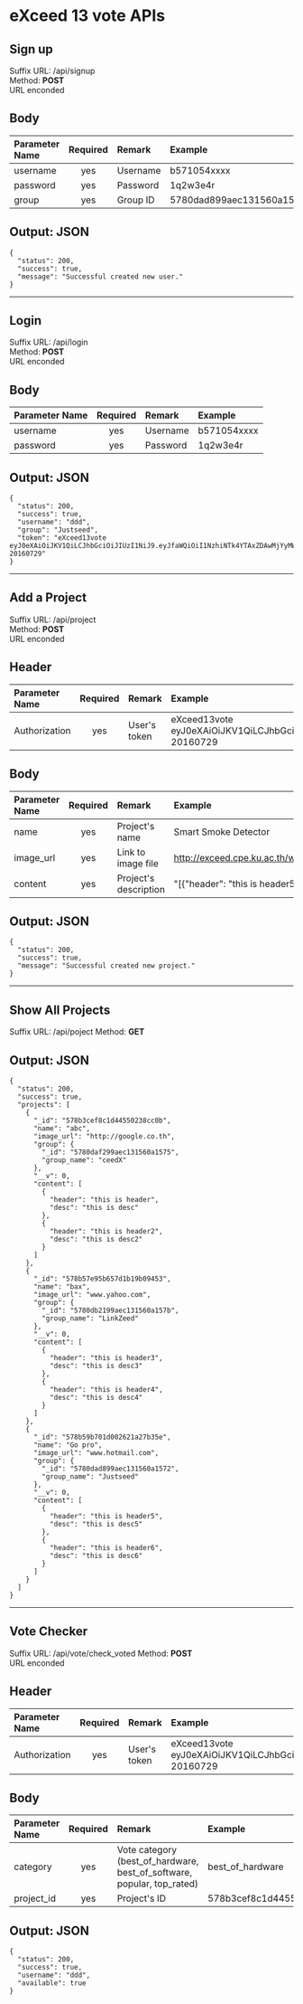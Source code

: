 eXceed 13 vote APIs
===

## Sign up
Suffix URL: /api/signup  
Method: **POST**  
URL enconded

## Body
| Parameter Name | Required | Remark |Example |
| :-------------- |:-------------:|:--|:-------|
| username | yes| Username | b571054xxxx |
| password | yes | Password | 1q2w3e4r |
| group | yes | Group ID | 5780dad899aec131560a1572 |

## Output: JSON
```
{
  "status": 200,
  "success": true,
  "message": "Successful created new user."
}
```
---

## Login
Suffix URL: /api/login  
Method: **POST**  
URL enconded

## Body
| Parameter Name | Required | Remark |Example |
| :-------------- |:-------------:|:--|:-------|
| username | yes| Username | b571054xxxx |
| password | yes | Password | 1q2w3e4r |

## Output: JSON
```
{
  "status": 200,
  "success": true,
  "username": "ddd",
  "group": "Justseed",
  "token": "eXceed13vote eyJ0eXAiOiJKV1QiLCJhbGciOiJIUzI1NiJ9.eyJfaWQiOiI1NzhiNTk4YTAxZDAwMjYyMWEyN2IzNWQiLCJ1c2VybmFtZSI6ImRkZCIsInBhc3N3b3JkIjoiJDJhJDEwJDZLWGVSdlRaZjJ1ai9LbS5FNjJWa3U0L2MwV051SFVZZUxUQXNaWW9DR3JRakRvQU1OZkgyIiwiZ3JvdXAiOiI1NzgwZGFkODk5YWVjMTMxNTYwYTE1NzIiLCJfX3YiOjB9.62Tr8spEp2XOB7UluncCYW1edH8rvJjKgGt3O5EUiBo 20160729"
}
```
---
## Add a Project
Suffix URL: /api/project  
Method: **POST**  
URL enconded

## Header
| Parameter Name | Required | Remark |Example |
| :-------------- |:-------------:|:--|:-------|
| Authorization | yes | User's token | eXceed13vote eyJ0eXAiOiJKV1QiLCJhbGciOiJIUzI1NiJ9.eyJfaWQiOiI1NzhiNTk4YTAxZDAwMjYyMWEyN2IzNWQiLCJ1c2VybmFtZSI6ImRkZCIsInBhc3N3b3JkIjoiJDJhJDEwJDZLWGVSdlRaZjJ1ai9LbS5FNjJWa3U0L2MwV051SFVZZUxUQXNaWW9DR3JRakRvQU1OZkgyIiwiZ3JvdXAiOiI1NzgwZGFkODk5YWVjMTMxNTYwYTE1NzIiLCJfX3YiOjB9.62Tr8spEp2XOB7UluncCYW1edH8rvJjKgGt3O5EUiBo 20160729 |

## Body
| Parameter Name | Required | Remark |Example |
| :-------------- |:-------------:|:--|:-------|
| name | yes | Project's name | Smart Smoke Detector |
| image_url | yes | Link to image file | http://exceed.cpe.ku.ac.th/wiki/images/5/55/11802617_10206898348362241_5034490617162168826_o.jpg |
| content | yes | Project's description | "[{"header": "this is header5", "desc": "this is desc5"},{"header": "this is header6", "desc": "this is desc6"}]" |

## Output: JSON
```
{
  "status": 200,
  "success": true,
  "message": "Successful created new project."
}
```
---

## Show All Projects
Suffix URL: /api/poject
Method: **GET**  

## Output: JSON
```
{
  "status": 200,
  "success": true,
  "projects": [
    {
      "_id": "578b3cef8c1d44550238cc0b",
      "name": "abc",
      "image_url": "http://google.co.th",
      "group": {
        "_id": "5780daf299aec131560a1575",
        "group_name": "ceedX"
      },
      "__v": 0,
      "content": [
        {
          "header": "this is header",
          "desc": "this is desc"
        },
        {
          "header": "this is header2",
          "desc": "this is desc2"
        }
      ]
    },
    {
      "_id": "578b57e95b657d1b19b09453",
      "name": "bax",
      "image_url": "www.yahoo.com",
      "group": {
        "_id": "5780db2199aec131560a157b",
        "group_name": "LinkZeed"
      },
      "__v": 0,
      "content": [
        {
          "header": "this is header3",
          "desc": "this is desc3"
        },
        {
          "header": "this is header4",
          "desc": "this is desc4"
        }
      ]
    },
    {
      "_id": "578b59b701d002621a27b35e",
      "name": "Go pro",
      "image_url": "www.hotmail.com",
      "group": {
        "_id": "5780dad899aec131560a1572",
        "group_name": "Justseed"
      },
      "__v": 0,
      "content": [
        {
          "header": "this is header5",
          "desc": "this is desc5"
        },
        {
          "header": "this is header6",
          "desc": "this is desc6"
        }
      ]
    }
  ]
}
```
---

## Vote Checker
Suffix URL: /api/vote/check_voted
Method: **POST**  
URL enconded


## Header
| Parameter Name | Required | Remark |Example |
| :-------------- |:-------------:|:--|:-------|
| Authorization | yes | User's token | eXceed13vote eyJ0eXAiOiJKV1QiLCJhbGciOiJIUzI1NiJ9.eyJfaWQiOiI1NzhiNTk4YTAxZDAwMjYyMWEyN2IzNWQiLCJ1c2VybmFtZSI6ImRkZCIsInBhc3N3b3JkIjoiJDJhJDEwJDZLWGVSdlRaZjJ1ai9LbS5FNjJWa3U0L2MwV051SFVZZUxUQXNaWW9DR3JRakRvQU1OZkgyIiwiZ3JvdXAiOiI1NzgwZGFkODk5YWVjMTMxNTYwYTE1NzIiLCJfX3YiOjB9.62Tr8spEp2XOB7UluncCYW1edH8rvJjKgGt3O5EUiBo 20160729 |

## Body
| Parameter Name | Required | Remark |Example |
| :-------------- |:-------------:|:--|:-------|
| category | yes | Vote category (best_of_hardware, best_of_software, popular, top_rated) | best_of_hardware |
| project_id | yes | Project's ID | 578b3cef8c1d44550238cc0b |

## Output: JSON
```
{
  "status": 200,
  "success": true,
  "username": "ddd",
  "available": true
}
```
